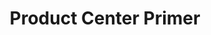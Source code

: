 ---
title: Product Center Primer
redirect_to: https://docs.google.com/document/d/1KY_js03FtBV4aSALwKO58E_SXeotLHCOydC1fzM7eL8/edit
redirect_from: 
  - /ProductCenterPrimer2223
  - /productcenterprimer2223
  - /productcenterprimer2223
---